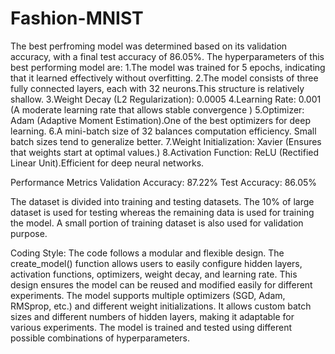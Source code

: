 # Fashion-MNIST
The best perfroming model was determined based on its validation accuracy, with a final test accuracy of 86.05%.
The hyperparameters of this best performing model are:
1.The model was trained for 5 epochs, indicating that it learned effectively without overfitting.
2.The model consists of three fully connected layers, each with 32 neurons.This structure is relatively shallow.
3.Weight Decay (L2 Regularization): 0.0005
4.Learning Rate: 0.001 (A moderate learning rate that allows stable convergence )
5.Optimizer: Adam (Adaptive Moment Estimation).One of the best optimizers for deep learning.
6.A mini-batch size of 32 balances computation efficiency. Small batch sizes tend to generalize better.
7.Weight Initialization: Xavier (Ensures that weights start at optimal values.)
8.Activation Function: ReLU (Rectified Linear Unit).Efficient for deep neural networks.

Performance Metrics
Validation Accuracy: 87.22%
Test Accuracy: 86.05%

The dataset is divided into training and testing datasets. The 10% of large dataset is used for testing whereas the remaining data is used for training the model. A small portion of training dataset is also used for validation purpose.


Coding Style:
The code follows a modular and flexible design.
The create_model() function allows users to easily configure hidden layers, activation functions, optimizers, weight decay, and learning rate.
This design ensures the model can be reused and modified easily for different experiments.
The model supports multiple optimizers (SGD, Adam, RMSprop, etc.) and different weight initializations.
It allows custom batch sizes and different numbers of hidden layers, making it adaptable for various experiments.
The model is trained and tested using different possible combinations of hyperparameters.

